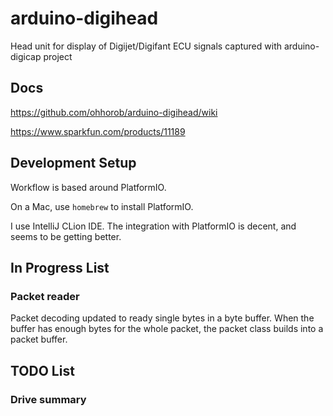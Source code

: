 # arduino-digihead
Head unit for display of Digijet/Digifant ECU signals captured with arduino-digicap project

## Docs

https://github.com/ohhorob/arduino-digihead/wiki

https://www.sparkfun.com/products/11189


## Development Setup

Workflow is based around PlatformIO.

On a Mac, use `homebrew` to install PlatformIO.

I use IntelliJ CLion IDE. The integration with PlatformIO is decent, and seems to be getting better.



## In Progress List

### Packet reader

Packet decoding updated to ready single bytes in a byte buffer. When the buffer has enough bytes for the whole packet,
the packet class builds into a packet buffer.


## TODO List

### Drive summary

